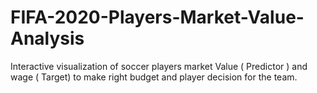 # FIFA-2020-Players-Market-Value-Analysis
Interactive visualization of soccer players market Value ( Predictor ) and wage ( Target) to make right budget and player decision for the team. 
